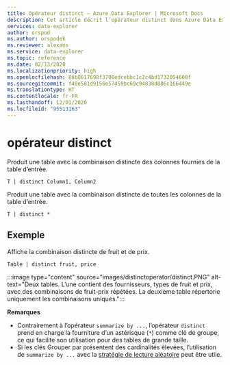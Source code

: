 ```yaml
---
title: Opérateur distinct – Azure Data Explorer | Microsoft Docs
description: Cet article décrit l’opérateur distinct dans Azure Data Explorer.
services: data-explorer
author: orspod
ms.author: orspodek
ms.reviewer: alexans
ms.service: data-explorer
ms.topic: reference
ms.date: 02/13/2020
ms.localizationpriority: high
ms.openlocfilehash: 86b8617698f3708edcebbc1c2c4bd1732054600f
ms.sourcegitcommit: f49e581d9156e57459bc69c94838d886c166449e
ms.translationtype: HT
ms.contentlocale: fr-FR
ms.lasthandoff: 12/01/2020
ms.locfileid: "95513163"
---
```

# <a name="distinct-operator"></a>opérateur distinct

Produit une table avec la combinaison distincte des colonnes fournies de la table d’entrée. 

```kusto
T | distinct Column1, Column2
```

Produit une table avec la combinaison distincte de toutes les colonnes de la table d’entrée.

```kusto
T | distinct *
```

## <a name="example"></a>Exemple

Affiche la combinaison distincte de fruit et de prix.

```kusto
Table | distinct fruit, price
```

:::image type="content" source="images/distinctoperator/distinct.PNG" alt-text="Deux tables. L’une contient des fournisseurs, types de fruit et prix, avec des combinaisons de fruit-prix répétées. La deuxième table répertorie uniquement les combinaisons uniques.":::

**Remarques**

* Contrairement à l’opérateur `summarize by ...`, l’opérateur `distinct` prend en charge la fourniture d’un astérisque (`*`) comme clé de groupe, ce qui facilite son utilisation pour des tables de grande taille.
* Si les clés Grouper par présentent des cardinalités élevées, l’utilisation de `summarize by ...` avec la [stratégie de lecture aléatoire](shufflequery.md) peut être utile.